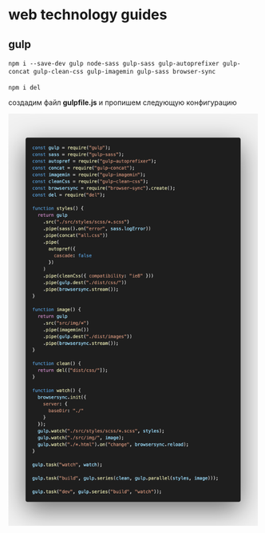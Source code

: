 # web technology guides

## gulp

```
npm i --save-dev gulp node-sass gulp-sass gulp-autoprefixer gulp-concat gulp-clean-css gulp-imagemin gulp-sass browser-sync

npm i del
```

создадим файл **gulpfile.js** и пропишем следующую конфигурацию

<img src="https://github.com/MrCronkite/guides/blob/master/gulp-demo/imgs/code2.png" width = "500" >
